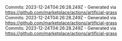 Commits: 2023-12-24T04:26:28.249Z - Generated via https://github.com/marketplace/actions/artificial-grass
<br>
Commits: 2023-12-24T04:26:28.249Z - Generated via https://github.com/marketplace/actions/artificial-grass
<br>
Commits: 2023-12-24T04:26:28.249Z - Generated via https://github.com/marketplace/actions/artificial-grass
<br>
